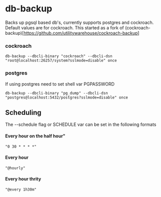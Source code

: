 # db-backup

Backs up pgsql based db's, currently supports postgres and cockroach. Default values are for cockroach.
This started as a fork of (cockroach-backup)[https://github.com/utilitywarehouse/cockroach-backup]


### cockroach
`db-backup --dbcli-binary "cockroach" --dbcli-dsn "root@localhost:26257/system?sslmode=disable" once`

### postgres
If using postgres need to set shell var PGPASSWORD

`db-backup --dbcli-binary "pg_dump" --dbcli-dsn "postgres@localhost:5432/postgres?sslmode=disable" once`

## Scheduling

The --schedule flag or SCHEDULE var can be set in the following formats

#### Every hour on the half hour"
`"0 30 * * * *"`
#### Every hour
`"@hourly"`
#### Every hour thrity
`"@every 1h30m"`


